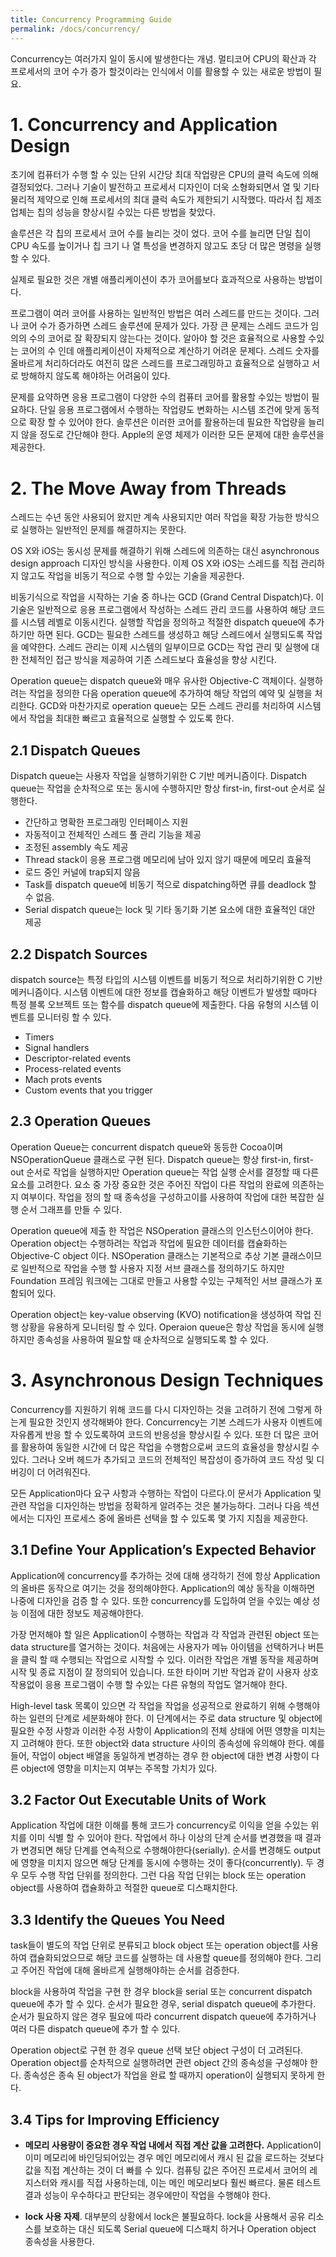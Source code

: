 ```yaml
---
title: Concurrency Programming Guide
permalink: /docs/concurrency/
---
```


Concurrency는 여러가지 일이 동시에 발생한다는 개념.
멀티코어 CPU의 확산과 각 프로세서의 코어 수가 증가 할것이라는 인식에서 이를 활용할 수 있는 새로운 방법이 필요.

# 1. Concurrency and Application Design

초기에 컴퓨터가 수행 할 수 있는 단위 시간당 최대 작업량은 CPU의 클럭 속도에 의해 결정되었다.
그러나 기술이 발전하고 프로세서 디자인이 더욱 소형화되면서 열 및 기타 물리적 제약으로 인해 프로세서의 최대 클럭 속도가 제한되기 시작했다. 따라서 칩 제조업체는 칩의 성능을 향상시킬 수있는 다른 방법을 찾았다.

솔루션은 각 칩의 프로세서 코어 수를 늘리는 것이 었다. 코어 수를 늘리면 단일 칩이 CPU 속도를 높이거나 칩 크기 나 열 특성을 변경하지 않고도 초당 더 많은 명령을 실행할 수 있다.

실제로 필요한 것은 개별 애플리케이션이 추가 코어를보다 효과적으로 사용하는 방법이다.

프로그램이 여러 코어를 사용하는 일반적인 방법은 여러 스레드를 만드는 것이다. 그러나 코어 수가 증가하면 스레드 솔루션에 문제가 있다. 가장 큰 문제는 스레드 코드가 임의의 수의 코어로 잘 확장되지 않는다는 것이다. 알아야 할 것은 효율적으로 사용할 수있는 코어의 수 인데 애플리케이션이 자체적으로 계산하기 어려운 문제다. 스레드 숫자를 올바르게 처리하더라도 여전히 많은 스레드를 프로그래밍하고 효율적으로 실행하고 서로 방해하지 않도록 해야하는 어려움이 있다.

문제를 요약하면 응용 프로그램이 다양한 수의 컴퓨터 코어를 활용할 수있는 방법이 필요하다. 
단일 응용 프로그램에서 수행하는 작업량도 변화하는 시스템 조건에 맞게 동적으로 확장 할 수 있어야 한다. 
솔루션은 이러한 코어를 활용하는데 필요한 작업량을 늘리지 않을 정도로 간단해야 한다.
Apple의 운영 체제가 이러한 모든 문제에 대한 솔루션을 제공한다.

# 2. The Move Away from Threads

스레드는 수년 동안 사용되어 왔지만 계속 사용되지만 여러 작업을 확장 가능한 방식으로 실행하는 일반적인 문제를 해결하지는 못한다.

OS X와 ​​iOS는 동시성 문제를 해결하기 위해 스레드에 의존하는 대신 asynchronous design approach 디자인 방식을 사용한다. 이제 OS X와 ​​iOS는 스레드를 직접 관리하지 않고도 작업을 비동기 적으로 수행 할 수있는 기술을 제공한다.

비동기식으로 작업을 시작하는 기술 중 하나는 GCD (Grand Central Dispatch)다. 이 기술은 일반적으로 응용 프로그램에서 작성하는 스레드 관리 코드를 사용하여 해당 코드를 시스템 레벨로 이동시킨다. 실행할 작업을 정의하고 적절한 dispatch queue에 추가하기만 하면 된다. GCD는 필요한 스레드를 생성하고 해당 스레드에서 실행되도록 작업을 예약한다. 스레드 관리는 이제 시스템의 일부이므로 GCD는 작업 관리 및 실행에 대한 전체적인 접근 방식을 제공하여 기존 스레드보다 효율성을 향상 시킨다.

Operation queue는 dispatch queue와 매우 유사한 Objective-C 객체이다. 실행하려는 작업을 정의한 다음 operation queue에 추가하여 해당 작업의 예약 및 실행을 처리한다. GCD와 마찬가지로 operation queue는 모든 스레드 관리를 처리하여 시스템에서 작업을 최대한 빠르고 효율적으로 실행할 수 있도록 한다.

## 2.1 Dispatch Queues

Dispatch queue는 사용자 작업을 실행하기위한 C 기반 메커니즘이다. Dispatch queue는 작업을 순차적으로 또는 동시에 수행하지만 항상 first-in, first-out 순서로 실행한다.

- 간단하고 명확한 프로그래밍 인터페이스 지원
- 자동적이고 전체적인 스레드 풀 관리 기능을 제공
- 조정된 assembly 속도 제공
- Thread stack이 응용 프로그램 메모리에 남아 있지 않기 때문에 메모리 효율적
- 로드 중인 커널에 trap되지 않음
- Task를 dispatch queue에 비동기 적으로 dispatching하면 큐를 deadlock 할 수 없음.
- Serial dispatch queue는 lock 및 기타 동기화 기본 요소에 대한 효율적인 대안 제공

## 2.2 Dispatch Sources

dispatch source는 특정 타입의 시스템 이벤트를 비동기 적으로 처리하기위한 C 기반 메커니즘이다. 시스템 이벤트에 대한 정보를 캡슐화하고 해당 이벤트가 발생할 때마다 특정 블록 오브젝트 또는 함수를 dispatch queue에 제출한다. 다음 유형의 시스템 이벤트를 모니터링 할 수 있다.

- Timers
- Signal handlers
- Descriptor-related events
- Process-related events
- Mach prots events
- Custom events that you trigger

## 2.3 Operation Queues

Operation Queue는 concurrent dispatch queue와 동등한 Cocoa이며 NSOperationQueue 클래스로 구현 된다. 
Dispatch queue는 항상 first-in, first-out 순서로 작업을 실행하지만 Operation queue는 작업 실행 순서를 결정할 때 다른 요소를 고려한다. 요소 중 가장 중요한 것은 주어진 작업이 다른 작업의 완료에 의존하는지 여부이다. 작업을 정의 할 때 종속성을 구성하고이를 사용하여 작업에 대한 복잡한 실행 순서 그래프를 만들 수 있다.

Operation queue에 제출 한 작업은 NSOperation 클래스의 인스턴스이어야 한다. Operation object는 수행하려는 작업과 작업에 필요한 데이터를 캡슐화하는 Objective-C  object 이다. NSOperation 클래스는 기본적으로 추상 기본 클래스이므로 일반적으로 작업을 수행 할 사용자 지정 서브 클래스를 정의하기도 하지만 Foundation 프레임 워크에는 그대로 만들고 사용할 수있는 구체적인 서브 클래스가 포함되어 있다.

Operation object는 key-value observing (KVO) notification을 생성하여 작업 진행 상황을 유용하게 모니터링 할 수 있다. Operaion queue은 항상 작업을 동시에 실행하지만 종속성을 사용하여 필요할 때 순차적으로 실행되도록 할 수 있다.

# 3. Asynchronous Design Techniques

Concurrency를 지원하기 위해 코드를 다시 디자인하는 것을 고려하기 전에 그렇게 하는게 필요한 것인지 생각해봐야 한다. Concurrency는 기본 스레드가 사용자 이벤트에 자유롭게 반응 할 수 있도록하여 코드의 반응성을 향상시킬 수 있다. 또한 더 많은 코어를 활용하여 동일한 시간에 더 많은 작업을 수행함으로써 코드의 효율성을 향상시킬 수 있다. 그러나 오버 헤드가 추가되고 코드의 전체적인 복잡성이 증가하여 코드 작성 및 디버깅이 더 어려워진다.

모든 Application마다 요구 사항과 수행하는 작업이 다르다.이 문서가 Application 및 관련 작업을 디자인하는 방법을 정확하게 알려주는 것은 불가능하다. 그러나 다음 섹션에서는 디자인 프로세스 중에 올바른 선택을 할 수 있도록 몇 가지 지침을 제공한다.

## 3.1 Define Your Application’s Expected Behavior

Application에 concurrency를 추가하는 것에 대해 생각하기 전에 항상 Application의 올바른 동작으로 여기는 것을 정의해야한다. Application의 예상 동작을 이해하면 나중에 디자인을 검증 할 수 있다. 또한 concurrency를 도입하여 얻을 수있는 예상 성능 이점에 대한 정보도 제공해야한다.

가장 먼저해야 할 일은 Application이 수행하는 작업과 각 작업과 관련된 object 또는 data structure를 열거하는 것이다. 처음에는 사용자가 메뉴 아이템을 선택하거나 버튼을 클릭 할 때 수행되는 작업으로 시작할 수 있다. 이러한 작업은 개별 동작을 제공하며 시작 및 종료 지점이 잘 정의되어 있습니다. 또한 타이머 기반 작업과 같이 사용자 상호 작용없이 응용 프로그램이 수행 할 수있는 다른 유형의 작업도 열거해야 한다.

High-level task 목록이 있으면 각 작업을 작업을 성공적으로 완료하기 위해 수행해야하는 일련의 단계로 세분화해야 한다. 이 단계에서는 주로 data structure 및 object에 필요한 수정 사항과 이러한 수정 사항이 Application의 전체 상태에 어떤 영향을 미치는지 고려해야 한다. 또한 object와 data structure 사이의 종속성에 유의해야 한다. 예를 들어, 작업이 object 배열을 동일하게 변경하는 경우 한 object에 대한 변경 사항이 다른 object에 영향을 미치는지 여부는 주목할 가치가 있다.

## 3.2 Factor Out Executable Units of Work

Application 작업에 대한 이해를 통해 코드가 concurrency로 이익을 얻을 수있는 위치를 이미 식별 할 수 있어야 한다. 작업에서 하나 이상의 단계 순서를 변경했을 때 결과가 변경되면 해당 단계를 연속적으로 수행해야한다(serially). 순서를 변경해도 output에 영향을 미치지 않으면 해당 단계를 동시에 수행하는 것이 좋다(concurrently). 두 경우 모두 수행 작업 단위를 정의한다. 그런 다음 작업 단위는 block 또는 operation object를 사용하여 캡슐화하고 적절한 queue로 디스패치한다.

## 3.3 Identify the Queues You Need

task들이 별도의 작업 단위로 분류되고 block object 또는 operation object를 사용하여 캡슐화되었으므로 해당 코드를 실행하는 데 사용할 queue를 정의해야 한다. 그리고 주어진 작업에 대해 올바르게 실행해야하는 순서를 검증한다.

block을 사용하여 작업을 구현 한 경우 block을 serial 또는 concurrent dispatch queue에 추가 할 수 있다. 순서가 필요한 경우, serial dispatch queue에 추가한다. 순서가 필요하지 않은 경우 필요에 따라 concurrent dispatch queue에 추가하거나 여러 다른 dispatch queue에 추가 할 수 있다.

Operation object로 구현 한 경우 queue 선택 보단 object 구성이 더 고려된다. Operation object를 순차적으로 실행하려면 관련 object 간의 종속성을 구성해야 한다. 종속성은 종속 된 object가 작업을 완료 할 때까지 operation이 실행되지 못하게 한다.

## 3.4 Tips for Improving Efficiency

- **메모리 사용량이 중요한 경우 작업 내에서 직접 계산 값을 고려한다.** Application이 이미 메모리에 바인딩되어있는 경우 메인 메모리에서 캐시 된 값을 로드하는 것보다 값을 직접 계산하는 것이 더 빠를 수 있다. 컴퓨팅 값은 주어진 프로세서 코어의 레지스터와 캐시를 직접 사용하는데, 이는 메인 메모리보다 훨씬 빠르다. 물론 테스트 결과 성능이 우수하다고 판단되는 경우에만이 작업을 수행해야 한다.

- **lock 사용 자제**. 대부분의 상황에서 lock은 불필요하다. lock을 사용해서 공유 리소스를 보호하는 대신 되도록 Serial queue에 디스패치 하거나 Operation object 종속성을 사용한다.



 

